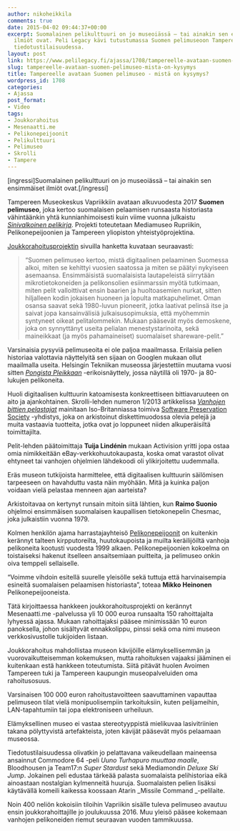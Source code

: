 ```yaml
---
author: nikoheikkila
comments: true
date: 2015-04-02 09:44:37+00:00
excerpt: Suomalainen pelikulttuuri on jo museoiässä – tai ainakin sen ensimmäiset
  ilmiöt ovat. Peli Legacy kävi tutustumassa Suomen pelimuseoon Tampereella pidetyssä
  tiedotustilaisuudessa.
layout: post
link: https://www.pelilegacy.fi/ajassa/1708/tampereelle-avataan-suomen-pelimuseo-mista-on-kysymys
slug: tampereelle-avataan-suomen-pelimuseo-mista-on-kysymys
title: Tampereelle avataan Suomen pelimuseo - mistä on kysymys?
wordpress_id: 1708
categories:
- Ajassa
post_format:
- Video
tags:
- Joukkorahoitus
- Mesenaatti.me
- Pelikonepeijoonit
- Pelikulttuuri
- Pelimuseo
- Skrolli
- Tampere
---
```


[ingressi]Suomalainen pelikulttuuri on jo museoiässä – tai ainakin sen ensimmäiset ilmiöt ovat.[/ingressi]

Tampereen Museokeskus Vapriikkiin avataan alkuvuodesta 2017 **Suomen pelimuseo**, joka kertoo suomalaisen pelaamisen runsaasta historiasta vähintäänkin yhtä kunnianhimoisesti kuin viime vuonna julkaistu [_Sinivalkoinen pelikirja_](http://www.pelilegacy.fi/arvostelut/506/arvio-sinivalkoinen-pelikirja-suomalaisen-pelihistorian-tarkein-yksittainen-teos). Projekti toteutetaan Mediamuseo Rupriikin, Pelikonepeijoonien ja Tampereen yliopiston yhteistyöprojektina.

[Joukkorahoitusprojektin](http://mesenaatti.me/suomenpelimuseo/) sivuilla hanketta kuvataan seuraavasti:



<blockquote>“Suomen pelimuseo kertoo, mistä digitaalinen pelaaminen Suomessa alkoi, miten se kehittyi vuosien saatossa ja miten se päätyi nykyiseen asemaansa. Ensimmäisistä suomalaisista lautapeleistä siirrytään mikrotietokoneiden ja pelikonsolien esiinmarssin myötä tutkimaan, miten pelit valloittivat ensin baarien ja huoltoasemien nurkat, sitten hiljalleen kodin jokaisen huoneen ja lopulta matkapuhelimet. Oman osansa saavat sekä 1980-luvun pioneerit, jotka laativat pelinsä itse ja saivat jopa kansainvälisiä julkaisusopimuksia, että myöhemmin syntyneet oikeat pelitalommekin. Mukaan pääsevät myös demoskene, joka on synnyttänyt useita pelialan menestystarinoita, sekä maineikkaat (ja myös pahamaineiset) suomalaiset shareware-pelit.”</blockquote>



Varsinaisia pysyviä pelimuseoita ei ole paljoa maailmassa. Erilaisia pelien historiaa valottavia näyttelyitä sen sijaan on Googlen mukaan ollut maailmalla useita. Helsingin Tekniikan museossa järjestettiin muutama vuosi sitten _[Pongista Pleikkaan](http://www.tekniikanmuseo.fi/pongistapleikkaan.html)_ -erikoisnäyttely, jossa näytillä oli 1970- ja 80-lukujen pelikoneita.

Huoli digitaalisen kulttuurin katoamisesta konkreettiseen bittiavaruuteen on aito ja ajankohtainen. Skrolli-lehden numeron 1/2013 artikkelissa [_Vanhojen bittien pelastajat_](http://skrolli.fi/vanhojen-bittien-pelastajat) mainitaan Iso-Britanniassa toimiva [Software Preservation Society](http://www.softpres.org/) -yhdistys, joka on arkistoinut diskettimuodossa olevia pelejä ja muita vastaavia tuotteita, jotka ovat jo loppuneet niiden alkuperäisiltä toimittajilta.

Pelit-lehden päätoimittaja **Tuija Lindénin** mukaan Activision yritti jopa ostaa omia nimikkeitään eBay-verkkohuutokaupasta, koska omat varastot olivat ehtyneet tai vanhojen ohjelmien lähdekoodi oli ylikirjoitettu uudemmalla.

Eräs museon tutkijoista harmittelee, että digitaalisen kulttuurin säilömisen tarpeeseen on havahduttu vasta näin myöhään. Mitä ja kuinka paljon voidaan vielä pelastaa menneen ajan aarteista?

Arkistoitavaa on kertynyt runsain mitoin siitä lähtien, kun **Raimo Suonio** ohjelmoi ensimmäisen suomalaisen kaupallisen tietokonepelin Chesmac, joka julkaistiin vuonna 1979.

Kolmen henkilön ajama harrastajayhteisö [Pelikonepeijoonit](http://www.pelikonepeijoonit.net/) on kuitenkin kerännyt talteen kirpputoreilta, huutokaupoista ja muilta keräilijöiltä vanhoja pelikoneita kootusti vuodesta 1999 alkaen. Pelikonepeijoonien kokoelma on toistaiseksi hakenut itselleen ansaitsemiaan puitteita, ja pelimuseo onkin oiva temppeli sellaiselle.

“Voimme vihdoin esitellä suurelle yleisölle sekä tuttuja että harvinaisempia esineitä suomalaisen pelaamisen historiasta”, toteaa **Mikko Heinonen** Pelikonepeijooneista.

Tätä kirjoittaessa hankkeen joukkorahoitusprojekti on kerännyt Mesenaatti.me -palvelussa yli 10 000 euroa runsaalta 150 rahoittajalta lyhyessä ajassa. Mukaan rahoittajaksi pääsee minimissään 10 euron panoksella, johon sisältyvät ennakkolippu, pinssi sekä oma nimi museon verkkosivustolle tukijoiden listaan.

Joukkorahoitus mahdollistaa museon kävijöille elämyksellisemmän ja vuorovaikutteisemman kokemuksen, mutta rahoituksen vajaaksi jääminen ei kuitenkaan estä hankkeen toteutumista. Siitä pitävät huolen Avoimen Tampereen tuki ja Tampereen kaupungin museopalveluiden oma rahoitusosuus.

Varsinaisen 100 000 euron rahoitustavoitteen saavuttaminen vapauttaa pelimuseon tilat vielä monipuolisempiin tarkoituksiin, kuten pelijameihin, LAN-tapahtumiin tai jopa elektroniseen urheiluun.

Elämyksellinen museo ei vastaa stereotyyppistä mielikuvaa lasivitriinien takana pölyttyvistä artefakteista, joten kävijät pääsevät myös pelaamaan museossa.

Tiedotustilaisuudessa olivatkin jo pelattavana vaikeudellaan maineensa ansainnut Commodore 64 -peli _Uuno Turhapuro muuttaa maalle_, Bloodhousen ja Team17:n _Super Stardust_ sekä Mediamondin _Deluxe Ski Jump_. Jokainen peli edustaa tärkeää palasta suomalaista pelihistoriaa eikä ainoastaan nostalgian kylmenneitä huuruja. Suomalaisten pelien lisäksi käytävällä komeili kaikessa koossaan Atarin _Missile Command _-pelilaite.

Noin 400 neliön kokoisiin tiloihin Vapriikin sisälle tuleva pelimuseo avautuu ensin joukkorahoittajille jo joulukuussa 2016. Muu yleisö pääsee kokemaan vanhojen pelikoneiden riemut seuraavan vuoden tammikuussa.

